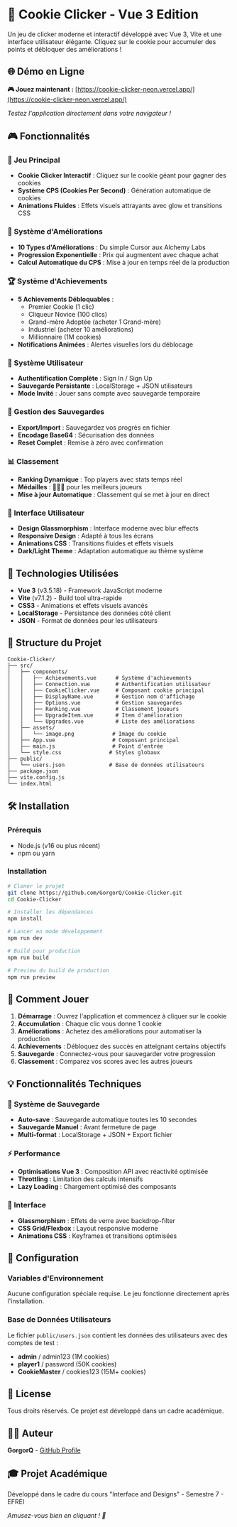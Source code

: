 # 🍪 Cookie Clicker - Vue 3 Edition

Un jeu de clicker moderne et interactif développé avec Vue 3, Vite et une interface utilisateur élégante. Cliquez sur le cookie pour accumuler des points et débloquer des améliorations !

## 🌐 Démo en Ligne

**🎮 Jouez maintenant :** [https://cookie-clicker-neon.vercel.app/](https://cookie-clicker-neon.vercel.app/)

*Testez l'application directement dans votre navigateur !*

## 🎮 Fonctionnalités

### 🎯 Jeu Principal
- **Cookie Clicker Interactif** : Cliquez sur le cookie géant pour gagner des cookies
- **Système CPS (Cookies Per Second)** : Génération automatique de cookies
- **Animations Fluides** : Effets visuels attrayants avec glow et transitions CSS

### 🔧 Système d'Améliorations
- **10 Types d'Améliorations** : Du simple Cursor aux Alchemy Labs
- **Progression Exponentielle** : Prix qui augmentent avec chaque achat
- **Calcul Automatique du CPS** : Mise à jour en temps réel de la production

### 🏆 Système d'Achievements
- **5 Achievements Débloquables** :
  - Premier Cookie (1 clic)
  - Cliqueur Novice (100 clics)
  - Grand-mère Adoptée (acheter 1 Grand-mère)
  - Industriel (acheter 10 améliorations)
  - Millionnaire (1M cookies)
- **Notifications Animées** : Alertes visuelles lors du déblocage

### 👥 Système Utilisateur
- **Authentification Complète** : Sign In / Sign Up
- **Sauvegarde Persistante** : LocalStorage + JSON utilisateurs
- **Mode Invité** : Jouer sans compte avec sauvegarde temporaire

### 💾 Gestion des Sauvegardes
- **Export/Import** : Sauvegardez vos progrès en fichier
- **Encodage Base64** : Sécurisation des données
- **Reset Complet** : Remise à zéro avec confirmation

### 📊 Classement
- **Ranking Dynamique** : Top players avec stats temps réel
- **Médailles** : 🥇🥈🥉 pour les meilleurs joueurs
- **Mise à jour Automatique** : Classement qui se met à jour en direct

### 🎨 Interface Utilisateur
- **Design Glassmorphism** : Interface moderne avec blur effects
- **Responsive Design** : Adapté à tous les écrans
- **Animations CSS** : Transitions fluides et effets visuels
- **Dark/Light Theme** : Adaptation automatique au thème système

## 🚀 Technologies Utilisées

- **Vue 3** (v3.5.18) - Framework JavaScript moderne
- **Vite** (v7.1.2) - Build tool ultra-rapide
- **CSS3** - Animations et effets visuels avancés
- **LocalStorage** - Persistance des données côté client
- **JSON** - Format de données pour les utilisateurs

## 📁 Structure du Projet

```
Cookie-Clicker/
├── src/
│   ├── components/
│   │   ├── Achievements.vue      # Système d'achievements
│   │   ├── Connection.vue        # Authentification utilisateur
│   │   ├── CookieClicker.vue     # Composant cookie principal
│   │   ├── DisplayName.vue       # Gestion nom d'affichage
│   │   ├── Options.vue           # Gestion sauvegardes
│   │   ├── Ranking.vue           # Classement joueurs
│   │   ├── UpgradeItem.vue       # Item d'amélioration
│   │   └── Upgrades.vue          # Liste des améliorations
│   ├── assets/
│   │   └── image.png            # Image du cookie
│   ├── App.vue                  # Composant principal
│   ├── main.js                  # Point d'entrée
│   └── style.css               # Styles globaux
├── public/
│   └── users.json              # Base de données utilisateurs
├── package.json
├── vite.config.js
└── index.html
```

## 🛠️ Installation

### Prérequis
- Node.js (v16 ou plus récent)
- npm ou yarn

### Installation
```bash
# Cloner le projet
git clone https://github.com/GorgorQ/Cookie-Clicker.git
cd Cookie-Clicker

# Installer les dépendances
npm install

# Lancer en mode développement
npm run dev

# Build pour production
npm run build

# Preview du build de production
npm run preview
```

## 🎯 Comment Jouer

1. **Démarrage** : Ouvrez l'application et commencez à cliquer sur le cookie
2. **Accumulation** : Chaque clic vous donne 1 cookie
3. **Améliorations** : Achetez des améliorations pour automatiser la production
4. **Achievements** : Débloquez des succès en atteignant certains objectifs
5. **Sauvegarde** : Connectez-vous pour sauvegarder votre progression
6. **Classement** : Comparez vos scores avec les autres joueurs

## 💡 Fonctionnalités Techniques

### 🔄 Système de Sauvegarde
- **Auto-save** : Sauvegarde automatique toutes les 10 secondes
- **Sauvegarde Manuel** : Avant fermeture de page
- **Multi-format** : LocalStorage + JSON + Export fichier

### ⚡ Performance
- **Optimisations Vue 3** : Composition API avec réactivité optimisée
- **Throttling** : Limitation des calculs intensifs
- **Lazy Loading** : Chargement optimisé des composants

### 🎨 Interface
- **Glassmorphism** : Effets de verre avec backdrop-filter
- **CSS Grid/Flexbox** : Layout responsive moderne
- **Animations CSS** : Keyframes et transitions optimisées

## 🔧 Configuration

### Variables d'Environnement
Aucune configuration spéciale requise. Le jeu fonctionne directement après l'installation.

### Base de Données Utilisateurs
Le fichier `public/users.json` contient les données des utilisateurs avec des comptes de test :
- **admin** / admin123 (1M cookies)
- **player1** / password (50K cookies)
- **CookieMaster** / cookies123 (15M+ cookies)


## 📄 License

Tous droits réservés. Ce projet est développé dans un cadre académique.

## 👨‍💻 Auteur

**GorgorQ** - [GitHub Profile](https://github.com/GorgorQ)

## 🎓 Projet Académique

Développé dans le cadre du cours "Interface and Designs" - Semestre 7 - EFREI


*Amusez-vous bien en cliquant ! 🍪*
